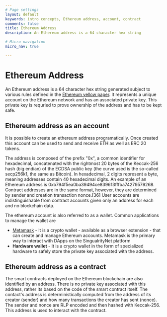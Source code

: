 ```yaml
---
# Page settings
layout: default
keywords: intro concepts, Ethereum address, account, contract
comments: false
title: Ethereum Address 
description: An Ethereum address is a 64 character hex string

# Micro navigation
micro_nav: true

---
```

# Ethereum Address

An Ethereum address is a 64 character hex string generated subject to various rules defined in the <a href="https://ethereum.github.io/yellowpaper/paper.pdf" target="_blank">Ethereum yellow paper</a>. It represents a unique account on the Ethereum network and has an associated private key. This private key is requried to prove ownership of the address and has to be kept safe.


## Ethereum address as an account 
It is possible to create an ethereum address programatically. Once created this account can be used to send and receive ETH as well as ERC 20 tokens. 

The address is composed of the prefix "0x", a common identifier for hexadecimal, concatenated with the rightmost 20 bytes of the Keccak-256 hash (big endian) of the ECDSA public key (the curve used is the so-called secp256k1, the same as Bitcoin). In hexadecimal, 2 digits represent a byte, meaning addresses contain 40 hexadecimal digits. An example of an Ethereum address is 0xb794f5ea0ba39494ce839613fffba74279579268. Contract addresses are in the same format, however, they are determined by sender and creation transaction nonce.[36] User accounts are indistinguishable from contract accounts given only an address for each and no blockchain data.

The ethereum account is also referred to as a wallet. Common applications to manage the wallet are
* <a href="https://metamask.io/" target="_blank">Metamask</a> - It is a crypto wallet - available as a browser extension - that can create and manage Ethereum accounts. Metamask is the primary way to interact with DApps on the SingualrityNet platform
* <b>Hardware wallet</b> - It is a crypto wallet in the form of specialized hardware to safely store the private key associated with the address. 

## Ethereum address as a contract
The smart contracts deployed on the Ethereum blockchain are also identified by an address. There is no private key associated with this address, rather its based on the code of the smart contract itself.
The contact's address is deterministically computed from the address of its creator (sender) and how many transactions the creator has sent (nonce). The sender and nonce are RLP encoded and then hashed with Keccak-256.
This address is used to interact with the contract.